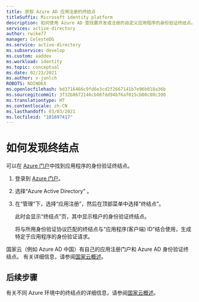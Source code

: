 ```yaml
---
title: 获取 Azure AD 应用注册的终结点
titleSuffix: Microsoft identity platform
description: 如何使用 Azure AD 查找要开发或注册的自定义应用程序的身份验证终结点。
services: active-directory
author: rwike77
manager: CelesteDG
ms.service: active-directory
ms.subservice: develop
ms.custom: aaddev
ms.workload: identity
ms.topic: conceptual
ms.date: 02/23/2021
ms.author: v-junlch
ROBOTS: NOINDEX
ms.openlocfilehash: bd3716466c9fd6e3cd2f2667141b7e96b018a36b
ms.sourcegitcommit: 3f32b8672146cb08fdd94bf6af015cb08c80c390
ms.translationtype: HT
ms.contentlocale: zh-CN
ms.lasthandoff: 03/03/2021
ms.locfileid: "101697417"
---
```

# <a name="how-to-discover-endpoints"></a>如何发现终结点

可以在 [Azure 门户](https://portal.azure.cn)中找到应用程序的身份验证终结点。

1. 登录到 <a href="https://portal.azure.cn/" target="_blank">Azure 门户</a>。
1. 选择“Azure Active Directory” 。
1. 在“管理”下，选择“应用注册”，然后在顶部菜单中选择“终结点”。

    此时会显示“终结点”页，其中显示租户的身份验证终结点。
    
    将与所用身份验证协议匹配的终结点与“应用程序(客户端) ID”结合使用，生成特定于应用程序的身份验证请求。

国家云（例如 Azure AD 中国）有自己的应用注册门户和 Azure AD 身份验证终结点。 有关详细信息，请参阅[国家云概述](authentication-national-cloud.md)。

## <a name="next-steps"></a>后续步骤

有关不同 Azure 环境中的终结点的详细信息，请参阅[国家云概述](authentication-national-cloud.md)。
